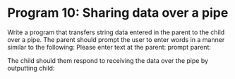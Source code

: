 # Program 10: Sharing data over a pipe

Write a program that transfers string data entered in the parent to the child over a pipe.
The parent should prompt the user to enter words in a manner similar to the following:
Please enter text at the parent: prompt
parent:

The child should them respond to receiving the data over the pipe by outputting
child: <data received>